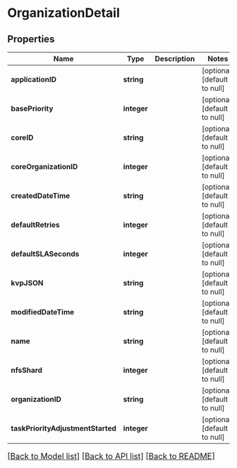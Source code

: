 # OrganizationDetail

## Properties
Name | Type | Description | Notes
------------ | ------------- | ------------- | -------------
**applicationID** | **string** |  | [optional] [default to null]
**basePriority** | **integer** |  | [optional] [default to null]
**coreID** | **string** |  | [optional] [default to null]
**coreOrganizationID** | **integer** |  | [optional] [default to null]
**createdDateTime** | **string** |  | [optional] [default to null]
**defaultRetries** | **integer** |  | [optional] [default to null]
**defaultSLASeconds** | **integer** |  | [optional] [default to null]
**kvpJSON** | **string** |  | [optional] [default to null]
**modifiedDateTime** | **string** |  | [optional] [default to null]
**name** | **string** |  | [optional] [default to null]
**nfsShard** | **integer** |  | [optional] [default to null]
**organizationID** | **string** |  | [optional] [default to null]
**taskPriorityAdjustmentStarted** | **integer** |  | [optional] [default to null]

[[Back to Model list]](../README.md#documentation-for-models) [[Back to API list]](../README.md#documentation-for-api-endpoints) [[Back to README]](../README.md)

<style>
     p, ul, ol, li { font-size: 18px !important;}
</style>


